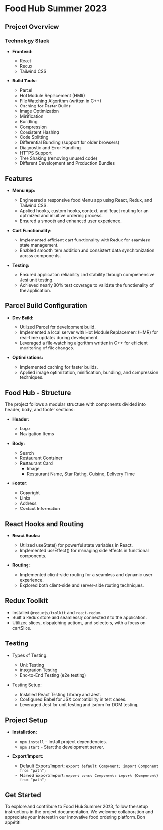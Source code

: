 # Food Hub Summer 2023

## Project Overview

### Technology Stack

- **Frontend:**
  - React
  - Redux
  - Tailwind CSS

- **Build Tools:**
  - Parcel
  - Hot Module Replacement (HMR)
  - File Watching Algorithm (written in C++)
  - Caching for Faster Builds
  - Image Optimization
  - Minification
  - Bundling
  - Compression
  - Consistent Hashing
  - Code Splitting
  - Differential Bundling (support for older browsers)
  - Diagnostic and Error Handling
  - HTTPS Support
  - Tree Shaking (removing unused code)
  - Different Development and Production Bundles

## Features

- **Menu App:**
  - Engineered a responsive food Menu app using React, Redux, and Tailwind CSS.
  - Applied hooks, custom hooks, context, and React routing for an optimized and intuitive ordering process.
  - Ensured a smooth and enhanced user experience.

- **Cart Functionality:**
  - Implemented efficient cart functionality with Redux for seamless state management.
  - Enabled smooth item addition and consistent data synchronization across components.

- **Testing:**
  - Ensured application reliability and stability through comprehensive Jest unit testing.
  - Achieved nearly 80% test coverage to validate the functionality of the application.

## Parcel Build Configuration

- **Dev Build:**
  - Utilized Parcel for development build.
  - Implemented a local server with Hot Module Replacement (HMR) for real-time updates during development.
  - Leveraged a file-watching algorithm written in C++ for efficient monitoring of file changes.

- **Optimizations:**
  - Implemented caching for faster builds.
  - Applied image optimization, minification, bundling, and compression techniques.

## Food Hub - Structure

The project follows a modular structure with components divided into header, body, and footer sections:

- **Header:**
  - Logo
  - Navigation Items

- **Body:**
  - Search
  - Restaurant Container
  - Restaurant Card
    - Image
    - Restaurant Name, Star Rating, Cuisine, Delivery Time

- **Footer:**
  - Copyright
  - Links
  - Address
  - Contact Information

## React Hooks and Routing

- **React Hooks:**
  - Utilized useState() for powerful state variables in React.
  - Implemented useEffect() for managing side effects in functional components.

- **Routing:**
  - Implemented client-side routing for a seamless and dynamic user experience.
  - Explored both client-side and server-side routing techniques.

## Redux Toolkit

- Installed `@reduxjs/toolkit` and `react-redux`.
- Built a Redux store and seamlessly connected it to the application.
- Utilized slices, dispatching actions, and selectors, with a focus on cartSlice.

## Testing

- Types of Testing:
  - Unit Testing
  - Integration Testing
  - End-to-End Testing (e2e testing)

- Testing Setup:
  - Installed React Testing Library and Jest.
  - Configured Babel for JSX compatibility in test cases.
  - Leveraged Jest for unit testing and jsdom for DOM testing.

## Project Setup

- **Installation:**
  - `npm install` - Install project dependencies.
  - `npm start` - Start the development server.

- **Export/Import:**
  - Default Export/Import: `export default Component; import Component from "path";`
  - Named Export/Import: `export const Component; import {Component} from "path";`

## Get Started

To explore and contribute to Food Hub Summer 2023, follow the setup instructions in the project documentation. We welcome collaboration and appreciate your interest in our innovative food ordering platform. Bon appétit!
